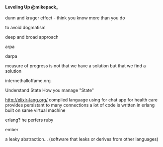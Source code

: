 #### Leveling Up @mikepack_

dunn and kruger effect - think you know more than you do

to avoid dogmatism

deep and broad approach

arpa

darpa

measure of progress is not that we have a solution
but that we find a solution

internethalloffame.org

Understand State
How you manage "State"

http://elixir-lang.org/
compiled language
using for chat app for health care
provides persistant to many connections
a lot of code is written in erlang
built on same virtual machine

erlang? he perfers ruby

ember

a leaky abstraction... (software that leaks
or derives from other languages)
